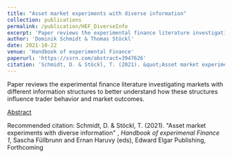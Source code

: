 ```yaml
---
title: "Asset market experiments with diverse information"
collection: publications
permalink: /publication/HEF_DiverseInfo
excerpt: 'Paper reviews the experimental finance literature investigating markets with different information structures to better understand how these structures influence trader behavior and market outcomes.'
author: 'Dominik Schmidt & Thomas Stöckl'
date: 2021-10-22
venue: 'Handbook of experimental Finance'
paperurl: 'https://ssrn.com/abstract=3947626'
citation: 'Schmidt, D. & Stöckl, T. (2021). &quot;Asset market experiments with diverse information&quot; <i>Handbook of experimenal Finance 1</i>, Sascha Füllbrunn and Ernan Haruvy (eds), Edward Elgar Publishing, Forthcoming'
---
```


Paper reviews the experimental finance literature investigating markets with different information structures to better understand how these structures influence trader behavior and market outcomes. 

[Abstract](https://ssrn.com/abstract=3947626)

Recommended citation: Schmidt, D. & Stöckl, T. (2021). &quot;Asset market experiments with diverse information&quot; , <i>Handbook of experimenal Finance 1</i>, Sascha Füllbrunn and Ernan Haruvy (eds), Edward Elgar Publishing, Forthcoming
